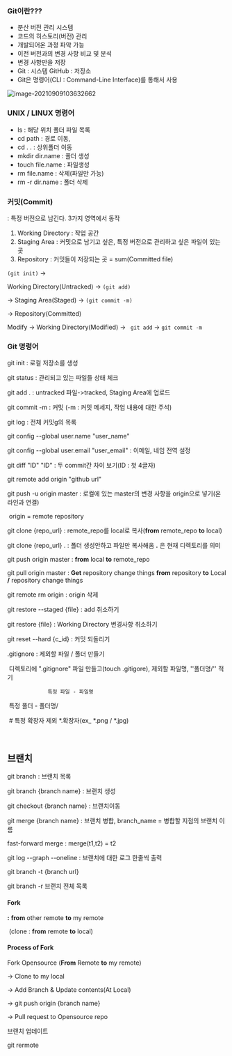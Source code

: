 ### Git이란???

- 분산 버전 관리 시스템
- 코드의 히스토리(버전) 관리
- 개발되어온 과정 파악 가능
- 이전 버전과의 변경 사항 비교 및 분석
- 변경 사항만을 저장
- Git : 시스템 GitHub : 저장소
- Git은 명령어(CLI : Command-Line Interface)를 통해서 사용

![image-20210909103632662](C:/Users/dabee/AppData/Roaming/Typora/typora-user-images/image-20210909103632662.png)

### UNIX / LINUX 명령어

- ls : 해당 위치 폴더 파일 목록
- cd path : 경로 이동,
- cd . . : 상위폴더 이동
- mkdir dir.name : 폴더 생성
- touch file.name : 파일생성
- rm file.name : 삭제(파일만 가능)
- rm -r dir.name : 폴더 삭제

### 커밋(Commit)

: 특정 버전으로 남긴다. 3가지 영역에서 동작

1. Working Directory : 작업 공간
2. Staging Area : 커밋으로 남기고 싶은, 특정 버전으로 관리하고 싶은 파일이 있는 곳
3. Repository : 커밋들이 저장되는 곳 = sum(Committed file)

`(git init)` ->

Working Directory(Untracked) -> `(git add) `

-> Staging Area(Staged) -> `(git commit -m) `

-> Repository(Committed) 

Modify -> Working Directory(Modified) -> ` git add` -> `git commit -m`





### Git 명령어

git init : 로컬 저장소를 생성 

git status : 관리되고 있는 파일들 상태 체크

git add . : untracked 파일->tracked, Staging Area에 업로드

git commit -m : 커밋 (-m : 커밋 메세지, 작업 내용에 대한 주석)

git log : 전체 커밋g의 목록

git config --global user.name "user_name"

git config --global user.email "user_email"  : 이메일, 네임 전역 설정

git diff "ID" "ID" : 두 commit간 차이 보기(ID : 첫 4글자)

git remote add origin "github url"

git push -u origin master : 로컬에 있는 master의 변경 사항을 origin으로 넣기(온라인과 연결)

​											origin = remote repository 

git clone {repo_url} : remote_repo를 local로 복사(**from** remote_repo **to** local)

git clone {repo_url} . : 폴더 생성안하고 파일만 복사해옴   **.** 은 현재 디렉토리를 의미

git push origin master : **from** local **to** remote_repo

git pull origin master : **Get** repository change things **from** repository **to** Local **/** repository change things

git remote rm origin : origin 삭제

git restore --staged {file} : add 취소하기

git restore {file} : Working Directory 변경사항 취소하기

git reset --hard {c_id} : 커밋 되돌리기

.gitignore :  제외할 파일 / 폴더 만들기

​					디렉토리에 ".gitignore" 파일 만들고(touch .gitigore), 제외할 파일명, ''폴더명/'' 적기

  				 특정 파일 - 파일명

​                    특정 폴더 - 폴더명/

​					# 특정 확장자 제외 *.확장자(ex_ *.png / *.jpg)

​			

## 브랜치

git branch : 브랜치 목록

git branch {branch name} : 브랜치 생성

git checkout {branch name} : 브랜치이동

git merge {branch name} : 브랜치 병합, branch_name = 병합할 지점의 브랜치 이름

fast-forward merge : merge(t1,t2) = t2

git log --graph --oneline : 브랜치에 대한 로그 한줄씩 출력

git branch -t {branch url}

git branch -r 브랜치 전체 목록



#### Fork

**:** **from** other remote **to** my remote

​		(clone : **from** remote **to** local)

#### Process of Fork

Fork Opensource (**From** Remote **to** my remote)

 -> Clone to my local

 -> Add Branch & Update contents(At Local)

 ->  git push origin {branch name}

 ->  Pull request to Opensource repo



브랜치 업데이트

git rermote
